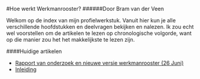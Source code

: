 #Hoe werkt Werkmanrooster?
######Door Bram van der Veen

Welkom op de index van mijn profielwerkstuk. Vanuit hier kun je alle verschillende hoofdstukken en deelvragen bekijken en nalezen. Ik zou echt wel voorstellen om de artikelen te lezen op chronologische volgorde, want op die manier zou het het makkelijkste te lezen zijn.

####Huidige artikelen
  * [Rapport van onderzoek en nieuwe versie werkmanrooster (26 Juni)](/rapportonderzoek.md)
  * [Inleiding](/inleiding.md)
